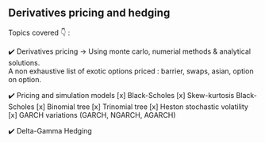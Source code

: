 ## Derivatives pricing and hedging

Topics covered 👇 : 

✔️ Derivatives pricing → Using monte carlo, numerial methods & analytical solutions.\
A non exhaustive list of exotic options priced : barrier, swaps, asian, option on option.

✔️ Pricing and simulation models
[x] Black-Scholes
[x] Skew-kurtosis Black-Scholes
[x] Binomial tree
[x] Trinomial tree
[x] Heston stochastic volatility
[x] GARCH variations (GARCH, NGARCH, AGARCH)

✔️ Delta-Gamma Hedging

